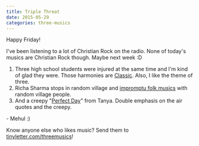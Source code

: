 ```yaml
---
title: Triple Threat
date: 2015-05-29
categories: three-musics
---
```


Happy Friday!

I've been listening to a lot of Christian Rock on the radio. None of today's musics are Christian Rock though. Maybe next week :D

<ol>
	<li>Three high school students were injured at the same time and I'm kind of glad they were. Those harmonies are <a href="https://www.youtube.com/watch?v=jq1UMO_PkFY">Classic</a>. Also, I like the theme of three.</li>
	<li>Richa Sharma stops in random village and <a href="https://www.youtube.com/watch?v=549NbfKeiq4">impromptu folk musics</a> with random village people. </li>
	<li>And a creepy "<a href="https://www.youtube.com/watch?v=QYEC4TZsy-Y">Perfect Day</a>" from Tanya. Double emphasis on the air quotes and the creepy.</li>
</ol>
- Mehul :)

Know anyone else who likes music? Send them to <a href="https://tinyletter.com/threemusics">tinyletter.com/threemusics</a>!
